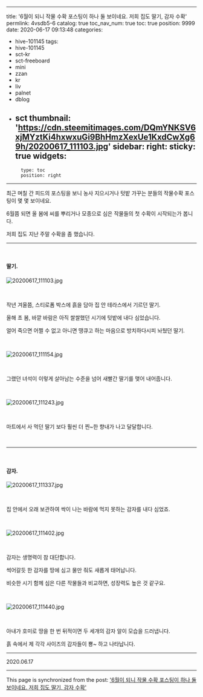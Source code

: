
---
title: '6월이 되니 작물 수확 포스팅이 하나 둘 보이네요. 저희 집도 딸기, 감자 수확'
permlink: 4vsdb5-6
catalog: true
toc_nav_num: true
toc: true
position: 9999
date: 2020-06-17 09:13:48
categories:
- hive-101145
tags:
- hive-101145
- sct-kr
- sct-freeboard
- mini
- zzan
- kr
- liv
- palnet
- dblog
- sct
thumbnail: 'https://cdn.steemitimages.com/DQmYNKSV6xjMYztKi4hxwxuGi9BhHmzXexUe1KxdCwXg69h/20200617_111103.jpg'
sidebar:
    right:
        sticky: true
widgets:
    -
        type: toc
        position: right
---


최근 며칠 간 피드의 포스팅을 보니 농사 지으시거나 텃밭 가꾸는 분들의 작물수확 포스팅이 몇 몇 보이네요.

6월쯤 되면 올 봄에 씨를 뿌리거나 모종으로 심은 작물들의 첫 수확이 시작되는가 봅니다.

저희 집도 지난 주말 수확을 좀 했습니다.
<br>

***

<br>

#### 딸기.
#### 
![20200617_111103.jpg](https://cdn.steemitimages.com/DQmYNKSV6xjMYztKi4hxwxuGi9BhHmzXexUe1KxdCwXg69h/20200617_111103.jpg)

<br>

작년 겨울쯤, 스티로폼 박스에 흙을 담아 집 안 테라스에서 기르던 딸기.

올해 초 봄, 바깥 바람은 아직 쌀쌀했던 시기에 텃밭에 내다 심었습니다.

얼어 죽으면 어쩔 수 없고 아니면 땡큐고 하는 마음으로 방치하다시피 놔뒀던 딸기.

<br>

![20200617_111154.jpg](https://cdn.steemitimages.com/DQmYL95ahv3FD82bCFBhwph4aAuH9bwsJCS5DCMjWa7YzuH/20200617_111154.jpg)

<br>

그랬던 녀석이 이렇게 살아남는 수준을 넘어 새빨간 딸기를 맺어 내어줍니다.

<br>

![20200617_111243.jpg](https://cdn.steemitimages.com/DQmXH9zaEVpXzehm38d9nhfx11yq9LjaZPMz4bDvcFs8Y9Q/20200617_111243.jpg)

<br>

마트에서 사 먹던 딸기 보다 훨씬 더 찐~한 향내가 나고 달달합니다.

<br>

***

<br>

#### 감자.
####
![20200617_111337.jpg](https://cdn.steemitimages.com/DQmPmyRn3xJGoE54YQNQuHpJEF2MQwz8daaxzWvWAwqGeem/20200617_111337.jpg)

<br>


집 안에서 오래 보관하여 싹이 나는 바람에 먹지 못하는 감자를 내다 심었죠.

<br>

![20200617_111402.jpg](https://cdn.steemitimages.com/DQmZ6Mrzq3BKfApJKWb3eA8iw6uB7c9Fk9c8bbjDJHG1hNU/20200617_111402.jpg)

<br>

감자는 생명력이 참 대단합니다.

썩어갈듯 한 감자를 땅에 심고 물만 줘도 새롭게 태어납니다.

비슷한 시기 함께 심은 다른 작물들과 비교하면, 성장력도 높은 것 같구요.

<br>

![20200617_111440.jpg](https://cdn.steemitimages.com/DQmUW2xyns8cHwPVucKtQiorhtCNYb4BEPJBqXNXgycnonp/20200617_111440.jpg)

<br>

아내가 호미로 땅을 한 번 뒤적이면 두 세개의 감자 알이 모습을 드러냅니다.

흙 속에서 제 각각 사이즈의 감자들이 뿅~ 하고 나타납니다.

***

2020.06.17

- - -

This page is synchronized from the post: ['6월이 되니 작물 수확 포스팅이 하나 둘 보이네요. 저희 집도 딸기, 감자 수확'](https://steemit.com/@lucky2015/4vsdb5-6)
